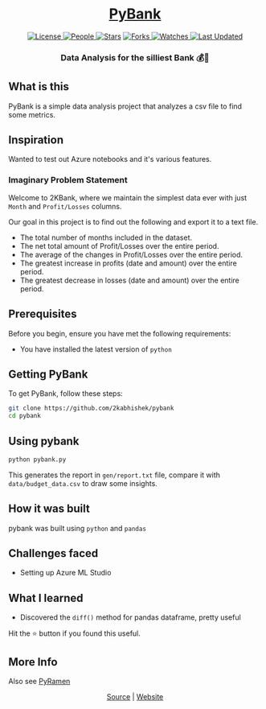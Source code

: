 <div align = "center">

<h1><a href="https://2kabhishek.github.io/pybank">PyBank</a></h1>

<a href="https://github.com/2KAbhishek/PyBank/blob/main/LICENSE">
<img alt="License" src="https://img.shields.io/github/license/2kabhishek/PyBank?style=flat&color=eee&label="> </a>

<a href="https://github.com/2KAbhishek/PyBank/graphs/contributors">
<img alt="People" src="https://img.shields.io/github/contributors/2kabhishek/PyBank?style=flat&color=ffaaf2&label=People"> </a>

<a href="https://github.com/2KAbhishek/PyBank/stargazers">
<img alt="Stars" src="https://img.shields.io/github/stars/2kabhishek/PyBank?style=flat&color=98c379&label=Stars"></a>

<a href="https://github.com/2KAbhishek/PyBank/network/members">
<img alt="Forks" src="https://img.shields.io/github/forks/2kabhishek/PyBank?style=flat&color=66a8e0&label=Forks"> </a>

<a href="https://github.com/2KAbhishek/PyBank/watchers">
<img alt="Watches" src="https://img.shields.io/github/watchers/2kabhishek/PyBank?style=flat&color=f5d08b&label=Watches"> </a>

<a href="https://github.com/2KAbhishek/PyBank/pulse">
<img alt="Last Updated" src="https://img.shields.io/github/last-commit/2kabhishek/PyBank?style=flat&color=e06c75&label="> </a>

<h3>Data Analysis for the silliest Bank 💰🏦</h3>

 </div>

## What is this

PyBank is a simple data analysis project that analyzes a csv file to find some metrics.

## Inspiration

Wanted to test out Azure notebooks and it's various features.

### Imaginary Problem Statement

Welcome to 2KBank, where we maintain the simplest data ever with just `Month` and `Profit/Losses` columns.

Our goal in this project is to find out the following and export it to a text file.

- The total number of months included in the dataset.
- The net total amount of Profit/Losses over the entire period.
- The average of the changes in Profit/Losses over the entire period.
- The greatest increase in profits (date and amount) over the entire period.
- The greatest decrease in losses (date and amount) over the entire period.

## Prerequisites

Before you begin, ensure you have met the following requirements:

- You have installed the latest version of `python`

## Getting PyBank

To get PyBank, follow these steps:

```bash
git clone https://github.com/2kabhishek/pybank
cd pybank
```

## Using pybank

```bash
python pybank.py
```

This generates the report in `gen/report.txt` file, compare it with `data/budget_data.csv` to draw some insights.

## How it was built

pybank was built using `python` and `pandas`

## Challenges faced

- Setting up Azure ML Studio

## What I learned

- Discovered the `diff()` method for pandas dataframe, pretty useful

Hit the ⭐ button if you found this useful.

## More Info

Also see [PyRamen](https://github.com/2kabhishek/pyramen)

<div align="center">

<a href="https://github.com/2KAbhishek/pybank">Source</a> | <a href="https://2kabhishek.github.io/pybank">Website</a>

</div>
